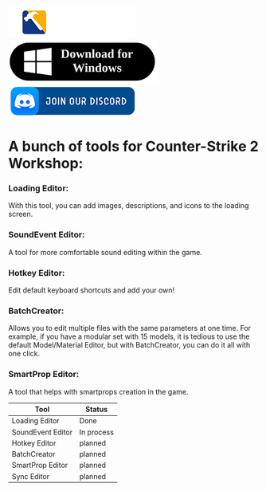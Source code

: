 [![alt text](https://github.com/dertwist/Hammer5Tools/blob/d98d96bfcf13787b7da2f65ad41cf3cb3fc281f0/readme/header.png?raw=true)](https://github.com/dertwist/Hammer5Tools) [![Description here](https://raw.githubusercontent.com/garlontas/buttons/main/buttons/150x44/windows-download.svg)](https://discord.gg/JzcHMFbCEC) [![discord](https://github.com/dertwist/Hammer5Tools/blob/d98d96bfcf13787b7da2f65ad41cf3cb3fc281f0/readme/discord_header.png?raw=true)](https://discord.gg/DvCXEyhssd)

# A bunch of tools for Counter-Strike 2 Workshop:
### Loading Editor:
With this tool, you can add images, descriptions, and icons to the loading screen.

### SoundEvent Editor:
A tool for more comfortable sound editing within the game.

### Hotkey Editor:
Edit default keyboard shortcuts and add your own!

### BatchCreator:
Allows you to edit multiple files with the same parameters at one time. For example, if you have a modular set with 15 models, it is tedious to use the default Model/Material Editor, but with BatchCreator, you can do it all with one click.

### SmartProp Editor:
A tool that helps with smartprops creation in the game.



| Tool | Status |
| ------ | ------ |
| Loading Editor | Done |
| SoundEvent Editor | In process |
| Hotkey Editor | planned |
| BatchCreator | planned |
| SmartProp Editor | planned |
| Sync Editor | planned |
